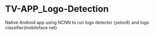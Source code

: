 # TV-APP_Logo-Detection
 Native Android app using NCNN to run logo detector (yolov8) and logo classifier(mobileface net)

